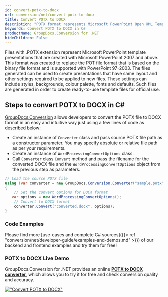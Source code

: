 ```yaml
---
id: convert-potx-to-docx
url: conversion/net/convert-potx-to-docx
title: Convert POTX to DOCX
description: "POTX format represents Microsoft PowerPoint Open XML Template with .potx extension. Learn how to convert POTX to DOCX file programmatically in C# language using GroupDocs.Conversion for .NET library."
keywords: Convert POTX to DOCX in C#
productName: GroupDocs.Conversion for .NET
hideChildren: False
---
```


Files with .POTX extension represent Microsoft PowerPoint template presentations that are created with Microsoft PowerPoint 2007 and above. This format was created to replace the POT file format that is based on the binary file format and is supported with PowerPoint 97-2003. The files generated can be used to create presentations that have same layout and other settings required to be applied to new files. These settings can include styles, backgrounds, colour palette, fonts and defaults. Such files are generated in order to create ready-to-use template files for official use.

## Steps to convert POTX to DOCX in C#

[GroupDocs.Conversion](https://products.groupdocs.com/conversion/net) allows developers to convert the POTX file to DOCX format in an easy and intuitive way just using a few lines of code as described below:

* Create an instance of `Converter` class and pass source POTX file path as a constructor parameter. You may specify absolute or relative file path as per your requirements. 
* Create an instance of `WordProcessingConvertOptions` class.
* Call `Converter` class `Convert` method and pass the filename for the converted DOCX file and the `WordProcessingConvertOptions` object from the previous step as parameters.

```csharp
// Load the source POTX file
using (var converter = new GroupDocs.Conversion.Converter("sample.potx"))
{
    // Set the convert options for DOCX format
   var options = new WordProcessingConvertOptions();
    // Convert to DOCX format
    converter.Convert("converted.docx", options);
}
```

### Code Examples

Please find more [use-cases and complete C# sources]({{< ref "conversion/net/developer-guide/examples-and-demos.md" >}}) of our backend and frontend examples and try them for free!

### POTX to DOCX Live Demo

GroupDocs.Conversion for .NET provides an online [**POTX to DOCX converter**](https://products.groupdocs.app/conversion/potx-to-docx), which allows you to try it for free and check conversion quality and accuracy.

[!["Convert POTX to DOCX"](conversion/net/images/convert-to-docx/convert-potx-to-docx.png)](https://products.groupdocs.app/conversion/potx-to-docx)